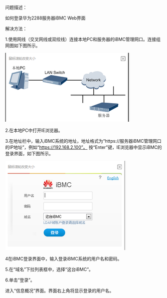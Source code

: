 问题描述：

如何登录华为2288服务器iBMC Web界面

解决方法：

1.使用网线（交叉网线或双绞线）连接本地PC和服务器的iBMC管理网口。连接组网图如下图所示。

![](pic/1.png)

2.在本地PC中打开IE浏览器。

3.在地址栏中，输入iBMC系统的地址，地址格式为“https://服务器iBMC管理网口的IP地址”，例如“https://192.168.2.100”。
按“Enter”键，IE浏览器中显示iBMC的登录界面，如下图所示。

![](pic/2.png)

4在iBMC登录界面中，输入登录iBMC系统的用户名和密码。

5.在“域名”下拉列表框中，选择“这台iBMC”。

6.单击“登录”。

进入“信息概况”界面。界面右上角将显示登录的用户名。
